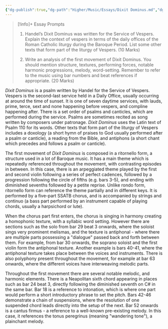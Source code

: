 ```yaml
---
{"dg-publish":true,"dg-path":"Higher/Music/Essays/Dixit Dominus.md","dg-permalink":"music/dixit-dominus-analysis","permalink":"/music/dixit-dominus-analysis/"}
---
```



> [!info]+ Essay Prompts
> 
> 1. Handel’s Dixit Dominus was written for the Service of Vespers. Explain the context of vespers in terms of the daily offices of the Roman Catholic liturgy during the Baroque Period. List some other texts that form part of the liturgy of Vespers. (10 Marks)
> 
> 2. Write an analysis of the first movement of Dixit Dominus. You should mention structure, textures, performing forces, notable harmonic progressions, melody, word-setting. Remember to refer to the music using bar numbers and beat references if appropriate. (20 Marks)

*Dixit Dominus* is a psalm written by Handel for the Service of Vespers. Vespers is the second-last service held in a Daily Office, usually occurring at around the time of sunset. It is one of seven daytime services, with lauds, prime, terce, sext and none happening before vespers, and compline happening after. There is a set order of psalms and canticles, which are performed during the service. Psalms are sometimes recited as song written by composers under patronage. *Dixit Dominus* uses the Latin text of Psalm 110 for its words. Other texts that form part of the liturgy of Vespers includes a doxology (a short hymn of praises to God usually performed after a psalm or canticle), a reading from the Bible, and antiphons (a short chant which precedes and follows a psalm or canticle).

The first movement of *Dixit Dominus* is composed in a ritornello form, a structure used in a lot of Baroque music. It has a main theme which is repeatedly referenced throughout the movement, with contrasting episodes in between. In this case, there is an arpeggiated theme played by the first and second violin following a series of perfect cadences, followed by a progression following the circle of fifths (e.g. bars 3-5), and ending with diminished sevenths followed by a petite reprise. Unlike rondo form, ritornello form can reference the theme partially and in different keys. It is performed by a five-part SSATB chorus, and is accompanied by strings and continuo (a bass part performed by an instrument capable of playing chords, usually a harpsichord or lute).

When the chorus part first enters, the chorus is singing in harmony creating a homophonic texture, with a syllabic word setting. However there are sections such as the solo from bar 29 beat 3 onwards, where the soloist sings very prominent melismas, and the texture is antiphonal - where there are multiple parts possessing a "dialogue" passed back and forth between them. For example, from bar 30 onwards, the soprano soloist and the first violin form the antiphonal texture. Another example is bars 40-41, where the antiphonal texture takes place between the voices and instruments. There is also polyphony present throughout the movement, for example at bar 63 onwards, where the different voices have interweaving melodic parts.

Throughout the first movement there are several notable melodic, and harmonic elements. There is a Neapolitan sixth chord appearing in places such as bar 24 beat 3, directly following the diminished seventh on C# in the same bar. Bar 18 is a reference to intonation, which is where one part would perform a short introductory phrase to set the pitch. Bars 42-46 demonstrate a chain of suspensions, where the resolution of one suspended chord leads directly into the setup of the next. Bar 52 onwards is a cantus firmus - a reference to a well-known pre-existing melody. In this case, it references the tonus peregrinus (meaning "wandering tone"), a plainchant melody.
